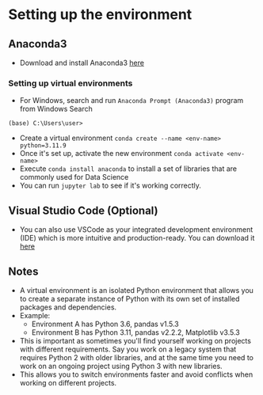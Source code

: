 # Setting up the environment

## Anaconda3

- Download and install Anaconda3 [here](https://www.anaconda.com/download/success)

### Setting up virtual environments

- For Windows, search and run `Anaconda Prompt (Anaconda3)` program from Windows Search
```shell
(base) C:\Users\user> 
```
- Create a virtual environment `conda create --name <env-name> python=3.11.9`
- Once it's set up, activate the new environment `conda activate <env-name>`
- Execute `conda install anaconda` to install a set of libraries that are commonly used for Data Science
- You can run `jupyter lab` to see if it's working correctly.

## Visual Studio Code (Optional)

- You can also use VSCode as your integrated development environment (IDE) which is more intuitive and production-ready. You can download it [here](https://code.visualstudio.com/)

## Notes

- A virtual environment is an isolated Python environment that allows you to create a separate instance of Python with its own set of installed packages and dependencies.
- Example:
  - Environment A has Python 3.6, pandas v1.5.3
  - Environment B has Python 3.11, pandas v2.2.2, Matplotlib v3.5.3
- This is important as sometimes you'll find yourself working on projects with different requirements. Say you work on a legacy system that requires Python 2 with older libraries, and at the same time you need to work on an ongoing project using Python 3 with new libraries.
- This allows you to switch environments faster and avoid conflicts when working on different projects.

